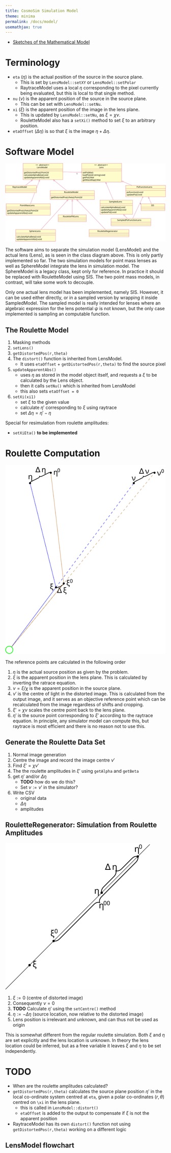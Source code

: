 ```yaml
---
title: CosmoSim Simulation Model
theme: minima
permalink: /docs/model/
usemathjax: true
---
```


+ [Sketches of the Mathematical Model](Model)

# Terminology

+ `eta` ($\eta$) is the actual position of the source in the source plane.
    + This is set by `LensModel::setXY` or `LensModel::setPolar`
    + RaytraceModel uses a local $\eta$ corresponding to the pixel currently
      being evaluated, but this is local to that single method.
+ `nu` ($\nu$) is the apparent position of the source in the source plane.
    + This can be set with `LensModel::setNu`.
+ `xi` ($\xi$) is the apparent position of the image in the lens plane.
    + This is updated by `LensModel::setNu`, as $\xi=\chi\nu$.
    + RouletteModel also has a `setXi()` method to set $\xi$ to an arbitrary
      position.
+ `etaOffset` ($\Delta\eta$) is so that $\xi$ is the image
  $\eta+\Delta\eta$.

# Software Model

![Class diagram](lensmodel.svg)

The software aims to separate the simulation model (LensModel)
and the actual lens (Lens), as is seen in the class diagram above.
This is only partly implemented so far.  The two simulation models
for point mass lenses as well as SphereModel integrate the lens 
in simulation model.  The SphereModel is a legacy class, kept
only for reference.  In practice it should be replaced with RouletteModel
using SIS.  The two point mass models, in contrast, will take some
work to decouple.

Only one actual lens model has been implemented, namely SIS.
However, it can be used either directly, or in a sampled version
by wrapping it inside SampledModel.  The sampled model is really
intended for lenses where an algebraic expression for the lens
potential $\psi$ is not known, but the only case implemented is
sampling an computable function.

## The Roulette Model

1. Masking methods
2. `setLens()`
3. `getDistortedPos(r,theta)`
4. The `distort()` function is inherited from LensModel.
    + It uses `etaOffset` + `getDistortedPos(r,theta)` to find the source pixel
5. `updateApparentAbs()`
    + uses $\eta$ as stored in the model object itself, and requests a $\xi$ to be
      calculated by the Lens object.
    + then it calls `setNu()` which is inherited from LensModel
    + this also sets `etaOffset = 0`
6. `setXi(xi1)`
    + set $\xi$ to the given value
    + calculate $\eta'$ corresponding to $\xi$ using raytrace
    + set $\Delta\eta=\eta'-\eta$

Special for resimulation from roulette amplitudes:

+ `setXiEta()` **to be implemented**

# Roulette Computation

![Class diagram](points.svg)

The reference points are calculated in the following order

1. $\eta$ is the actual source position as given by the problem.
1. $\xi$ is the apparent position in the lens plane.
   This is calculated by inverting the ratrace equation.
2. $\nu=\xi/\chi$ is the apparent position in the source plane.
4. $\nu'$ is the centre of light in the distorted image.
   This is calculated from the output image, and it serves as
   an objective reference point which can be recalculated from the
   image regardless of shifts and cropping.
5. $\xi'=\chi\nu$ scales the centre point back to the lens plane.
5. $\eta'$ is the source point corresponding to $\xi'$ according
   to the raytrace equation.
   In principle, any simulator model can compute this, but raytrace
   is most efficient and there is no reason not to use this.


## Generate the Roulette Data Set

1.  Normal image generation
2.  Centre the image and record the image centre $\nu'$
3.  Find $\xi'=\chi\nu'$
4.  The the roulette amplitudes in $\xi'$ using `getAlpha` and `getBeta`
4.  get $\eta'$ and/or $\Delta\eta$
    - **TODO** how do we do this?
    + Set $\nu:=\nu'$ in the simulator?
5.  Write CSV
    - original data
    - $\Delta\eta$
    - amplitudes

## RouletteRegenerator: Simulation from Roulette Amplitudes 

![Class diagram](relativeeta.svg)

1. $\xi := 0$ (centre of distorted image)
2. Consequently $\nu=0$
2. **TODO** Calculate $\eta'$ using the `setCentre()` method
2. $\eta := -\Delta\eta$ (source location, now relative to the distorted image)
4. Lens position is irrelevant and unknown, and can thus not be used as origin

This is somewhat different from the regular roulette simulation.
Both $\xi$ and $\eta$ are set explicitly and the lens location is unknown.
In theory the lens location could be inferred, but as a free variable it leaves
$\xi$ and $\eta$ to be set independently.

# TODO

+ When are the roulette amplitudes calculated?
+ `getDistortedPos(r,theta)` calculates the source plane position $\eta'$
  in the local co-ordinate system centred at `eta`, given a polar
  co-ordinates $(r,\theta)$ centred on `\xi` in the lens plane.
    + this is called in `LensModel::distort()`
    + `etaOffset` is added to the output to compensate if $\xi$ is not
      the apparent position
+ RaytraceModel has its own `distort()` function not using
  `getDistortedPos(r,theta)` working on a different logic

##  LensModel flowchart

